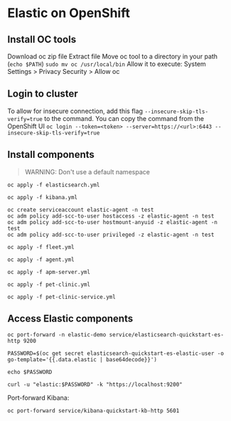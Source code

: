 # Elastic on OpenShift

## Install OC tools

Download oc zip file
Extract file
Move oc tool to a directory in your path (`echo $PATH`)
`sudo mv oc /usr/local/bin`
Allow it to execute: System Settings > Privacy Security > Allow oc

## Login to cluster

To allow for insecure connection, add this flag `--insecure-skip-tls-verify=true` to the command.
You can copy the command from the OpenShift UI
`oc login --token=<token> --server=https://<url>:6443 --insecure-skip-tls-verify=true`

## Install components

> WARNING: Don't use a default namespace

```shell
oc apply -f elasticsearch.yml

oc apply -f kibana.yml

oc create serviceaccount elastic-agent -n test
oc adm policy add-scc-to-user hostaccess -z elastic-agent -n test
oc adm policy add-scc-to-user hostmount-anyuid -z elastic-agent -n test
oc adm policy add-scc-to-user privileged -z elastic-agent -n test

oc apply -f fleet.yml

oc apply -f agent.yml

oc apply -f apm-server.yml

oc apply -f pet-clinic.yml

oc apply -f pet-clinic-service.yml
```

## Access Elastic components

```shell
oc port-forward -n elastic-demo service/elasticsearch-quickstart-es-http 9200

PASSWORD=$(oc get secret elasticsearch-quickstart-es-elastic-user -o go-template='{{.data.elastic | base64decode}}')

echo $PASSWORD

curl -u "elastic:$PASSWORD" -k "https://localhost:9200"
```

Port-forward Kibana:

```shell
oc port-forward service/kibana-quickstart-kb-http 5601
```